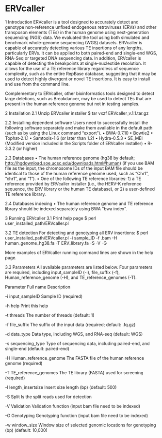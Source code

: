 # ERVcaller
1 Introduction
ERVcaller is a tool designed to accurately detect and genotype non-reference unfixed endogenous retroviruses (ERVs) and other transposon elements (TEs) in the human genome using next-generation sequencing (NGS) data. We evaluated the tool using both simulated and benchmark whole-genome sequencing (WGS) datasets. ERVcaller is capable of accurately detecting various TE insertions of any lengths, particularly ERVs. It can be applied to both paired-end and single-end WGS, RNA-Seq or targeted DNA sequencing data. In addition, ERVcaller is capable of detecting the breakpoints at single-nucleotide resolution. It allows for the use of a TE reference library regardless of sequence complexity, such as the entire RepBase database, suggesting that it may be used to detect highly divergent or novel TE insertions. It is easy to install and use from the command line.

Complementary to ERVcaller, other bioinformatics tools designed to detect large deletions, such as Breakdancer, may be used to detect TEs that are present in the human reference genome but not in testing samples.

2 Installation
2.1 Unzip ERVcaller installer
$ tar vxzf ERVcaller_v.1.1.tar.gz

2.2 Installing dependent software
Users need to successfully install the following software separately and make them available in the default path (such as by using the Linux command “export”).
•	BWA-0.7.10
•	Bowtie2
•	Tophat-2.1.1
•	Samtools-1.6 (or later than 1.2)
•	Hydra-0.5.3
•	SE_MEI (Modified version included in the Scripts folder of ERVcaller installer)
•	R-3.3.2 (or higher)

2.3 Databases
•	The human reference genome (hg38 by default; http://hgdownload.soe.ucsc.edu/downloads.html#human) (if you use BAM file as the input, the chromosome IDs of the input BAM file should be identical to those of the human reference genome used, such as “Chr1”, “chr1”, and “1”).
•	One of the following TE reference libraries: 1) a TE reference provided by ERVcaller installer (i.e., the HERV-K reference sequence, the ERV library or the human TE database), or 2) a user-defined TE reference library.

	
2.4 Databases indexing
•	The human reference genome and TE reference library should be indexed separately using BWA “bwa index”.

3 Running ERVcaller 
3.1 Print help page
$ perl user_installed_path/ERVcaller.pl

3.2 TE detection
For detecting and genotyping all ERV insertions: 
$ perl user_installed_path/ERVcaller.pl -i sample_ID -f .bam -H human_genome_hg38.fa -T ERV_library.fa -S -V -G

More examples of ERVcaller running command lines are shown in the help page.

3.3 Parameters
All available parameters are listed below. Four parameters are required, including input_sampleID (-i), file_suffix (-f), Human_reference_genome (-H), and TE_reference_genomes (-T).

Parameter	Full name	Description

-i	input_sampleID	Sample ID (required)

-h	help	Print this help

-t	threads	The number of threads (default: 1)

-f	file_suffix	The suffix of the input data (required; default: .fq.gz)

-d	data_type	Data type, including WGS, and RNA-seq (default: WGS)

-s	sequencing_type	Type of sequencing data, including paired-end, and single-end (default: paired-end)

-H	Human_reference_genome	The FASTA file of the human reference genome (required)

-T	TE_reference_genomes	The TE library (FASTA) used for screening (required)

-l	length_insertsize	Insert size length (bp) (default: 500)

-S	Split	Is the split reads used for detection

-V	Validation	Validation function (input bam file need to be indexed)

-G	Genotyping	Genotyping function (input bam file need to be indexed)

-w	window_size	Window size of selected genomic locations for genotyping (bp) (default: 10,000)
